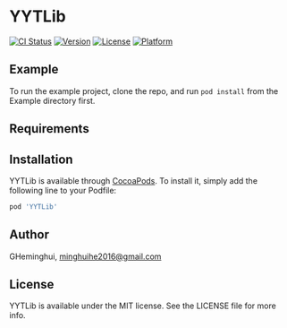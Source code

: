 # YYTLib

[![CI Status](https://img.shields.io/travis/GHeminghui/YYTLib.svg?style=flat)](https://travis-ci.org/GHeminghui/YYTLib)
[![Version](https://img.shields.io/cocoapods/v/YYTLib.svg?style=flat)](https://cocoapods.org/pods/YYTLib)
[![License](https://img.shields.io/cocoapods/l/YYTLib.svg?style=flat)](https://cocoapods.org/pods/YYTLib)
[![Platform](https://img.shields.io/cocoapods/p/YYTLib.svg?style=flat)](https://cocoapods.org/pods/YYTLib)

## Example

To run the example project, clone the repo, and run `pod install` from the Example directory first.

## Requirements

## Installation

YYTLib is available through [CocoaPods](https://cocoapods.org). To install
it, simply add the following line to your Podfile:

```ruby
pod 'YYTLib'
```

## Author

GHeminghui, minghuihe2016@gmail.com

## License

YYTLib is available under the MIT license. See the LICENSE file for more info.
